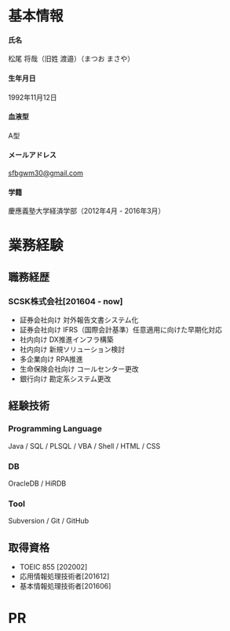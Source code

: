 # 基本情報

#### 氏名

松尾 将哉（旧姓 渡邉）（まつお まさや）

#### 生年月日

1992年11月12日

#### 血液型

A型

#### メールアドレス

sfbgwm30@gmail.com

#### 学籍

慶應義塾大学経済学部（2012年4月 - 2016年3月）

# 業務経験

## 職務経歴

### SCSK株式会社[201604 - now]

- 証券会社向け 対外報告文書システム化
- 証券会社向け IFRS（国際会計基準）任意適用に向けた早期化対応
- 社内向け DX推進インフラ構築
- 社内向け 新規ソリューション検討
- 多企業向け RPA推進
- 生命保険会社向け コールセンター更改
- 銀行向け 勘定系システム更改

## 経験技術

### Programming Language

Java / SQL / PLSQL / VBA / Shell / HTML / CSS

### DB

OracleDB / HiRDB

### Tool

Subversion / Git / GitHub

## 取得資格

- TOEIC 855 [202002]
- 応用情報処理技術者[201612]
- 基本情報処理技術者[201606]

# PR


